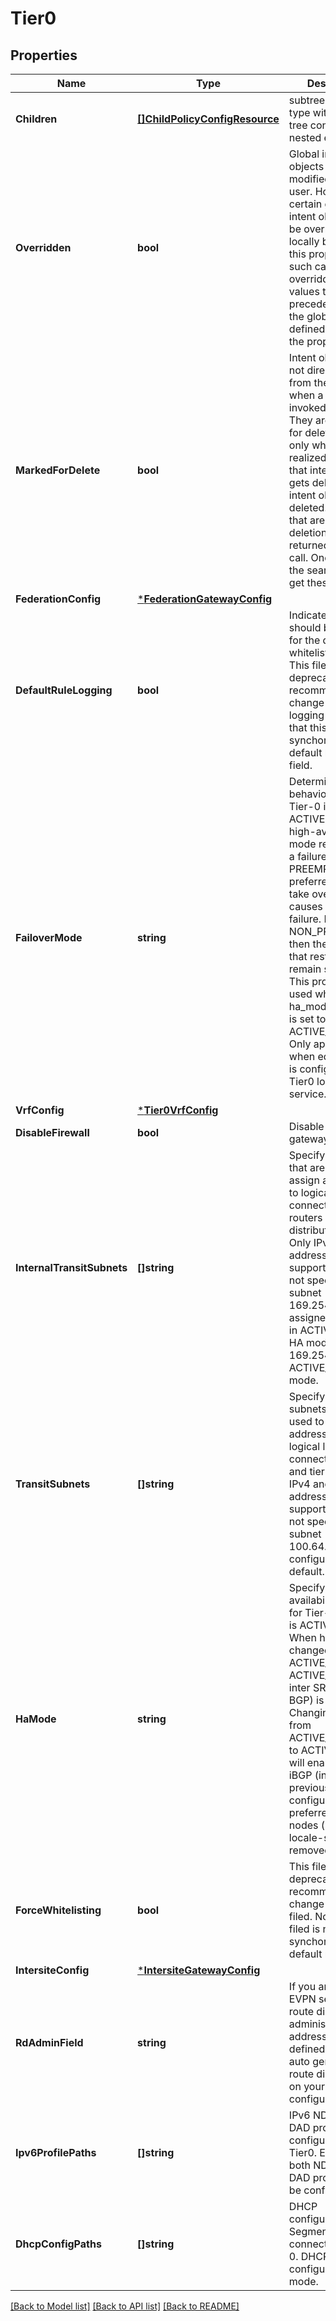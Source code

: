# Tier0

## Properties
Name | Type | Description | Notes
------------ | ------------- | ------------- | -------------
**Children** | [**[]ChildPolicyConfigResource**](ChildPolicyConfigResource.md) | subtree for this type within policy tree containing nested elements.  | [optional] [default to null]
**Overridden** | **bool** | Global intent objects cannot be modified by the user. However, certain global intent objects can be overridden locally by use of this property. In such cases, the overridden local values take precedence over the globally defined values for the properties.  | [optional] [default to false]
**MarkedForDelete** | **bool** | Intent objects are not directly deleted from the system when a delete is invoked on them. They are marked for deletion and only when all the realized entities for that intent object gets deleted, the intent object is deleted. Objects that are marked for deletion are not returned in GET call. One can use the search API to get these objects.  | [optional] [default to false]
**FederationConfig** | [***FederationGatewayConfig**](FederationGatewayConfig.md) |  | [optional] [default to null]
**DefaultRuleLogging** | **bool** | Indicates if logging should be enabled for the default whitelisting rule. This filed is deprecated and recommended to change Rule logging filed. Note that this filed is not synchornied with default logging field.  | [optional] [default to false]
**FailoverMode** | **string** | Determines the behavior when a Tier-0 instance in ACTIVE-STANDBY high-availability mode restarts after a failure. If set to PREEMPTIVE, the preferred node will take over, even if it causes another failure. If set to NON_PREEMPTIVE, then the instance that restarted will remain secondary. This property is not used when the ha_mode property is set to ACTIVE_ACTIVE. Only applicable when edge cluster is configured in Tier0 locale-service.  | [optional] [default to FAILOVER_MODE.NON_PREEMPTIVE]
**VrfConfig** | [***Tier0VrfConfig**](Tier0VrfConfig.md) |  | [optional] [default to null]
**DisableFirewall** | **bool** | Disable or enable gateway fiewall. | [optional] [default to false]
**InternalTransitSubnets** | **[]string** | Specify subnets that are used to assign addresses to logical links connecting service routers and distributed routers. Only IPv4 addresses are supported. When not specified, subnet 169.254.0.0/24 is assigned by default in ACTIVE_ACTIVE HA mode or 169.254.0.0/28 in ACTIVE_STANDBY mode.  | [optional] [default to null]
**TransitSubnets** | **[]string** | Specify transit subnets that are used to assign addresses to logical links connecting tier-0 and tier-1s. Both IPv4 and IPv6 addresses are supported. When not specified, subnet 100.64.0.0/16 is configured by default.  | [optional] [default to null]
**HaMode** | **string** | Specify high-availability mode for Tier-0. Default is ACTIVE_ACTIVE. When ha_mode is changed from ACTIVE_ACTIVE to ACTIVE_STANDBY, inter SR iBGP (in BGP) is disabled. Changing ha_mode from ACTIVE_STANDBY to ACTIVE_ACTIVE will enable inter SR iBGP (in BGP) and previously configured preferred edge nodes (in Tier0 locale-service) are removed.  | [optional] [default to HA_MODE.ACTIVE]
**ForceWhitelisting** | **bool** | This filed is deprecated and recommended to change Rule action filed. Note that this filed is not synchornied with default rule field.  | [optional] [default to false]
**IntersiteConfig** | [***IntersiteGatewayConfig**](IntersiteGatewayConfig.md) |  | [optional] [default to null]
**RdAdminField** | **string** | If you are using EVPN service, then route distinguisher administrator address should be defined if you need auto generation of route distinguisher on your VRF configuration.  | [optional] [default to null]
**Ipv6ProfilePaths** | **[]string** | IPv6 NDRA and DAD profiles configuration on Tier0. Either or both NDRA and/or DAD profiles can be configured.  | [optional] [default to null]
**DhcpConfigPaths** | **[]string** | DHCP configuration for Segments connected to Tier-0. DHCP service is configured in relay mode.  | [optional] [default to null]

[[Back to Model list]](../README.md#documentation-for-models) [[Back to API list]](../README.md#documentation-for-api-endpoints) [[Back to README]](../README.md)

